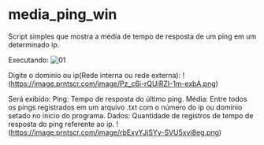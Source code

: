 # media_ping_win
Script simples que mostra a média de tempo de resposta de um ping em um determinado ip.

Executando:
![01](https://i.imgur.com/3mS9ncc.png)

Digite o domínio ou ip(Rede interna ou rede externa):
!(https://image.prntscr.com/image/Pz_c6i-rQUiRZI-1m-exbA.png)


Será exibido:
Ping: Tempo de resposta do último ping.
Média: Entre todos os pings registrados em um arquivo .txt com o número do ip ou domínio setado no inicio do programa.
Dados: Quantidade de registros de tempo de resposta do ping referente ao ip.
!(https://image.prntscr.com/image/rbExyYJiSYy-SVU5xyi8eg.png)

